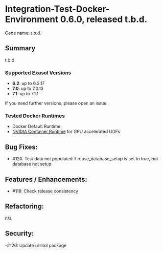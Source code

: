 # Integration-Test-Docker-Environment 0.6.0, released t.b.d.

Code name: t.b.d.

## Summary

t.b.d

### Supported Exasol Versions

* **6.2**: up to 6.2.17
* **7.0**: up to 7.0.13
* **7.1**: up to 7.1.1

If you need further versions, please open an issue.

### Tested Docker Runtimes

- Docker Default Runtime
- [NVIDIA Container Runtime](https://github.com/NVIDIA/nvidia-container-runtime) for GPU accelerated UDFs

## Bug Fixes:

 - #120: Test data not populated if reuse_database_setup is set to true, but database not setup

## Features / Enhancements:

 - #118: Check release consistency

## Refactoring:

n/a

## Security:
 -#126: Update urllib3 package